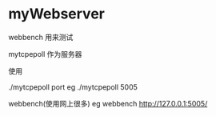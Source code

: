 # myWebserver

webbench 用来测试

mytcpepoll 作为服务器

使用

./mytcpepoll port          eg ./mytcpepoll 5005

webbench(使用网上很多)      eg webbench http://127.0.0.1:5005/  
